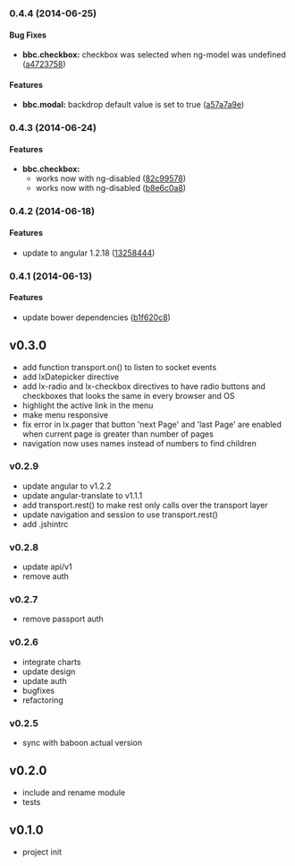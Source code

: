 <a name="0.4.4"></a>
### 0.4.4 (2014-06-25)


#### Bug Fixes

* **bbc.checkbox:** checkbox was selected when ng-model was undefined ([a4723758](https://github.com/litixsoft/baboon-client/commit/a4723758f518a40439d08ca15921a874bd0e099b))


#### Features

* **bbc.modal:** backdrop default value is set to true ([a57a7a9e](https://github.com/litixsoft/baboon-client/commit/a57a7a9ef40a6b5229ffb021dd968fc667455666))


<a name="0.4.3"></a>
### 0.4.3 (2014-06-24)


#### Features

* **bbc.checkbox:**
  * works now with ng-disabled ([82c99578](https://github.com/litixsoft/baboon-client/commit/82c99578875215a364a3a07e9be113cf2c40b92d))
  * works now with ng-disabled ([b8e6c0a8](https://github.com/litixsoft/baboon-client/commit/b8e6c0a86ce03d265e36831f3598e715d2ce3fc5))


<a name="0.4.2"></a>
### 0.4.2 (2014-06-18)


#### Features

* update to angular 1.2.18 ([13258444](https://github.com/litixsoft/baboon-client/commit/132584440db4be1f910cac5856134949b934f381))


<a name="0.4.1"></a>
### 0.4.1 (2014-06-13)


#### Features

* update bower dependencies ([b1f620c8](https://github.com/litixsoft/baboon-client/commit/b1f620c804457440df783b12845e8d8934a86b93))


## v0.3.0
* add function transport.on() to listen to socket events
* add lxDatepicker directive
* add lx-radio and lx-checkbox directives to have radio buttons and checkboxes that looks the same in every browser and OS
* highlight the active link in the menu
* make menu responsive
* fix error in lx.pager that button 'next Page' and 'last Page' are enabled when current page is greater than number of pages
* navigation now uses names instead of numbers to find children

### v0.2.9
* update angular to v1.2.2
* update angular-translate to v1.1.1
* add transport.rest() to make rest only calls over the transport layer
* update navigation and session to use transport.rest()
* add .jshintrc

### v0.2.8
* update api/v1
* remove auth

### v0.2.7
* remove passport auth

### v0.2.6
* integrate charts
* update design
* update auth
* bugfixes
* refactoring

### v0.2.5
* sync with baboon actual version

## v0.2.0
* include and rename module
* tests

## v0.1.0
*  project init